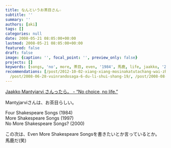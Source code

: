 ```yaml
---
title: なんというお茶目さん☆
subtitle: ''
summary: ''
authors: [aki]
tags: []
categories: null
date: 2008-05-21 08:05:00+00:00
lastmod: 2008-05-21 08:05:00+00:00
featured: false
draft: false
image: {caption: '', focal_point: '', preview_only: false}
projects: []
keywords: [songs, 'no', more, 茶目, even, '1984', 馬鹿, life, jaakko, '2000']
recommendations: [/post/2012-10-02-xiang-xiang-mosinakatutachang-wai-zhan-iphone-5toandroidnodui-jue-gakonnatokoromade-number-teamiphone-to-number-teamdroid-nozhan-i/,
  /post/2008-06-28-vuinrandosaga-6-du-li-shui-shang-19/, /post/2008-08-31-try-tonesupesiyaruraibu-akaperaxia-bai-2008/]
---
```

[Jaakko Mantyjarvi さんったら。 - “No choice, no life.”](http://d.hatena.ne.jp/yose/20040718/p1)  
  
Mantyjarviさんは、お茶目らしい。  
  
Four Shakespeare Songs (1984)   
More Shakespeare Songs (1997)   
No More Shakespeare Songs? (2000)   
  
この次は、Even More Shakespeare Songsを書きたいとか言っているとか。  
馬鹿だ(笑)


